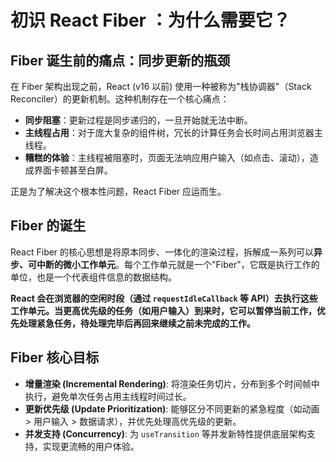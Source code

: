 # 初识 React Fiber ：为什么需要它？

## Fiber 诞生前的痛点：同步更新的瓶颈

在 Fiber 架构出现之前，React (v16 以前) 使用一种被称为"栈协调器"（Stack Reconciler）的更新机制。这种机制存在一个核心痛点：

- **同步阻塞**：更新过程是同步递归的，一旦开始就无法中断。
- **主线程占用**：对于庞大复杂的组件树，冗长的计算任务会长时间占用浏览器主线程。
- **糟糕的体验**：主线程被阻塞时，页面无法响应用户输入（如点击、滚动），造成界面卡顿甚至白屏。

正是为了解决这个根本性问题，React Fiber 应运而生。

## Fiber 的诞生

React Fiber 的核心思想是将原本同步、一体化的渲染过程，拆解成一系列可以**异步、可中断的微小工作单元**。每个工作单元就是一个"Fiber"，它既是执行工作的单位，也是一个代表组件信息的数据结构。

**React 会在浏览器的空闲时段（通过 `requestIdleCallback` 等 API）去执行这些工作单元。当更高优先级的任务（如用户输入）到来时，它可以暂停当前工作，优先处理紧急任务，待处理完毕后再回来继续之前未完成的工作。**

## Fiber 核心目标

- **增量渲染 (Incremental Rendering)**: 将渲染任务切片，分布到多个时间帧中执行，避免单次任务占用主线程时间过长。
- **更新优先级 (Update Prioritization)**: 能够区分不同更新的紧急程度（如动画 > 用户输入 > 数据请求），并优先处理高优先级的更新。
- **并发支持 (Concurrency)**: 为 `useTransition` 等并发新特性提供底层架构支持，实现更流畅的用户体验。
